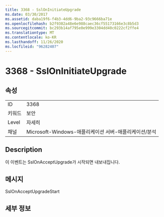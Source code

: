 ```yaml
---
title: 3368 - SslOnInitiateUpgrade
ms.date: 03/30/2017
ms.assetid: daba19f6-f4b3-4dd6-9ba2-93c9666ba71e
ms.openlocfilehash: b2f9302a48e6e988caec36cf55173166e3c8b5d3
ms.sourcegitcommit: bc293b14af795e0e999e3304dd40c0222cf2ffe4
ms.translationtype: MT
ms.contentlocale: ko-KR
ms.lasthandoff: 11/26/2020
ms.locfileid: "96282407"
---
```

# <a name="3368---ssloninitiateupgrade"></a>3368 - SslOnInitiateUpgrade

## <a name="properties"></a>속성  
  
|||  
|-|-|  
|ID|3368|  
|키워드|보안|  
|Level|자세히|  
|채널|Microsoft-Windows-애플리케이션 서버-애플리케이션/분석|  
  
## <a name="description"></a>Description  

 이 이벤트는 SslOnAcceptUpgrade가 시작되면 내보내집니다.  
  
## <a name="message"></a>메시지  

 SslOnAcceptUpgradeStart  
  
## <a name="details"></a>세부 정보
